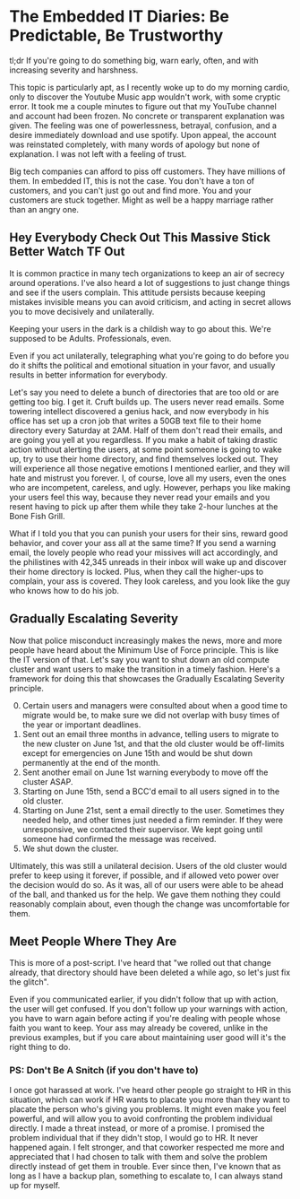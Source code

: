 # The Embedded IT Diaries: Be Predictable, Be Trustworthy

tl;dr If you're going to do something big, warn early, often, and with increasing severity and harshness.

This topic is particularly apt, as I recently woke up to do my morning cardio, only to discover the Youtube Music app wouldn't work, with some cryptic error.
It took me a couple minutes to figure out that my YouTube channel and account had been frozen.
No concrete or transparent explanation was given.
The feeling was one of powerlessness, betrayal, confusion, and a desire immediately download and use spotify.
Upon appeal, the account was reinstated completely, with many words of apology but none of explanation.
I was not left with a feeling of trust.

Big tech companies can afford to piss off customers.
They have millions of them.
In embedded IT, this is not the case.
You don't have a ton of customers, and you can't just go out and find more.
You and your customers are stuck together.
Might as well be a happy marriage rather than an angry one.

## Hey Everybody Check Out This Massive Stick Better Watch TF Out

It is common practice in many tech organizations to keep an air of secrecy around operations.
I've also heard a lot of suggestions to just change things and see if the users complain.
This attitude persists because keeping mistakes invisible means you can avoid criticism, and acting in secret allows you to move decisively and unilaterally.

Keeping your users in the dark is a childish way to go about this.
We're supposed to be Adults. Professionals, even.

Even if you act unilaterally, telegraphing what you're going to do before you do it shifts the political and emotional situation in your favor, and usually results in better information for everybody.

Let's say you need to delete a bunch of directories that are too old or are getting too big.
I get it.
Cruft builds up.
The users never read emails.
Some towering intellect discovered a genius hack, and now everybody in his office has set up a cron job that writes a 50GB text file to their home directory every Saturday at 2AM.
Half of them don't read their emails, and are going you yell at you regardless.
If you make a habit of taking drastic action without alerting the users, at some point someone is going to wake up, try to use their home directory, and find themselves locked out.
They will experience all those negative emotions I mentioned earlier, and they will hate and mistrust you forever.
I, of course, love all my users, even the ones who are incompetent, careless, and ugly.
However, perhaps you like making your users feel this way, because they never read your emails and you resent having to pick up after them while they take 2-hour lunches at the Bone Fish Grill.

What if I told you that you can punish your users for their sins, reward good behavior, and cover your ass all at the same time?
If you send a warning email, the lovely people who read your missives will act accordingly, and the philistines with 42,345 unreads in their inbox will wake up and discover their home directory is locked.
Plus, when they call the higher-ups to complain, your ass is covered. 
They look careless, and you look like the guy who knows how to do his job.

## Gradually Escalating Severity

Now that police misconduct increasingly makes the news, more and more people have heard about the Minimum Use of Force principle.
This is like the IT version of that.
Let's say you want to shut down an old compute cluster and want users to make the transition in a timely fashion.
Here's a framework for doing this that showcases the Gradually Escalating Severity principle.

0. Certain users and managers were consulted about when a good time to migrate would be, to make sure we did not overlap with busy times of the year or important deadlines.
1. Sent out an email three months in advance, telling users to migrate to the new cluster on June 1st, and that the old cluster would be off-limits except for emergencies on June 15th and would be shut down permanently at the end of the month.
2. Sent another email on June 1st warning everybody to move off the cluster ASAP.
3. Starting on June 15th, send a BCC'd email to all users signed in to the old cluster.
4. Starting on June 21st, sent a email directly to the user. Sometimes they needed help, and other times just needed a firm reminder. If they were unresponsive, we contacted their supervisor. We kept going until someone had confirmed the message was received. 
5. We shut down the cluster. 

Ultimately, this was still a unilateral decision.
Users of the old cluster would prefer to keep using it forever, if possible, and if allowed veto power over the decision would do so. 
As it was, all of our users were able to be ahead of the ball, and thanked us for the help.
We gave them nothing they could reasonably complain about, even though the change was uncomfortable for them.

## Meet People Where They Are

This is more of a post-script.
I've heard that "we rolled out that change already, that directory should have been deleted a while ago, so let's just fix the glitch".

Even if you communicated earlier, if you didn't follow that up with action, the user will get confused.
If you don't follow up your warnings with action, you have to warn again before acting if you're dealing with people whose faith you want to keep.
Your ass may already be covered, unlike in the previous examples, but if you care about maintaining user good will it's the right thing to do.

### PS: Don't Be A Snitch (if you don't have to)

I once got harassed at work.
I've heard other people go straight to HR in this situation, which can work if HR wants to placate you more than they want to placate the person who's giving you problems.
It might even make you feel powerful, and will allow you to avoid confronting the problem individual directly.
I made a threat instead, or more of a promise.
I promised the problem individual that if they didn't stop, I would go to HR.
It never happened again. 
I felt stronger, and that coworker respected me more and appreciated that I had chosen to talk with them and solve the problem directly instead of get them in trouble.
Ever since then, I've known that as long as I have a backup plan, something to escalate to, I can always stand up for myself.

